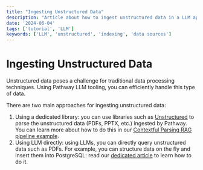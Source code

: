 ```yaml
---
title: "Ingesting Unstructured Data"
description: "Article about how to ingest unstructured data in a LLM app."
date: '2024-06-04'
tags: ['tutorial', 'LLM']
keywords: ['LLM', 'unstructured', 'indexing', 'data sources']
---
```


# Ingesting Unstructured Data

Unstructured data poses a challenge for traditional data processing techniques.
Using Pathway LLM tooling, you can efficiently handle this type of data.

There are two main approaches for ingesting unstructured data:
1. Using a dedicated library: you can use libraries such as [Unstructured](https://unstructured.io/) to parse the unstructured data (PDFs, PPTX, etc.) ingested by Pathway. You can learn more about how to do this in our [Contextful Parsing RAG pipeline example](https://github.com/pathwaycom/llm-app/tree/main/examples/pipelines/contextful_parsing).
2. Using LLM directly: using LLMs, you can directly query unstructured data such as PDFs. For example, you can structure data on the fly and insert them into PostgreSQL: read our [dedicated article](/developers/showcases/unstructured-to-structured) to learn how to do it.
